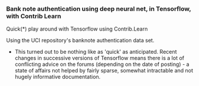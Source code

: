 ### Bank note authentication using deep neural net, in Tensorflow, with Contrib Learn

Quick(\*) play around with Tensorflow using Contrib.Learn

Using the UCI repository's banknote authentication data set.

* This turned out to be nothing like as 'quick' as anticipated. Recent changes in successive versions of Tensorflow means there is a lot of conflicting advice on the forums (depending on the date of posting) - a state of affairs not helped by fairly sparse, somewhat intractable and not hugely informative documentation.
